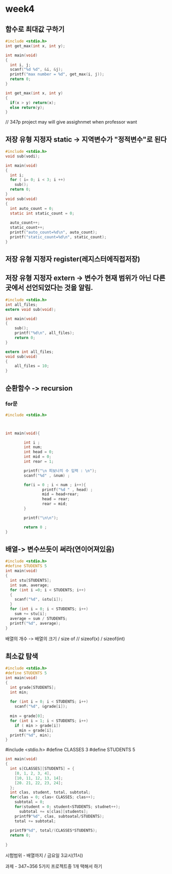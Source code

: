 # week4


## 함수로 최대값 구하기

```c
#include <stdio.h>
int get_max(int x, int y);

int main(void)
{
  int i, j;
  scanf("%d %d", &i, &j);
  printf("max number = %d", get_max(i, j));
  return 0;
}

int get_max(int x, int y)
{
  if(x > y) return(x);
  else return(y);
}
```

// 347p project may will give assighnmet when professor want

## 저장 유형 지정자 static -> 지역변수가 "정적변수"로 된다

```c
#include <stdio.h>
void sub(vodi);

int main(void)
{
  int i;
  for ( i= 0; i < 3; i ++)
    sub();
  return 0;
}
void sub(void)
{
  int auto_count = 0;
  static int static_count = 0;
  
  auto_count++;
  static_count++;
  printf("auto_count=%d\n", auto_count);
  printf("static_count=%d\n", static_count);
}
```
## 저장 유형 지정자 register(레지스터에직접저장)

## 저장 유형 지정자 extern -> 변수가 현재 범위가 아닌 다른 곳에서 선언되었다는 것을 알림.

```c
#include <stdio.h>
int all_files;
extern void sub(void);

int main(void)
{
	sub();
	printf("%d\n", all_files);
	return 0;
}
```

```c
extern int all_files;
void sub(void)
{
	all_files = 10;
}
```
## 순환함수 -> recursion

### for문
```c
#include <stdio.h>



int main(void){

        int i ;
        int num;
        int head = 0;
        int mid = 0;
        int rear = 1;

        printf("\n 피보나치 수 입력 : \n");
        scanf("%d" , &num) ;

        for(i = 0 ; i < num ; i++){
                printf("%d " , head) ;
                mid = head+rear;
                head = rear;
                rear = mid;
        }

        printf("\n\n");

        return 0 ;
}
```

## 배열-> 변수쓰듯이 써라(연이어져있음)

```c
#include <stdio.h>
#define STUDENTS 5
int main(void)
{
  int stu[STUDENTS];
  int sum, average;
  for (int i =0; i < STUDENTS; i++)
  {
    scanf("%d", &stu[i]);
  }
  for (int i = 0; i < STUDENTS; i++)
    sum += stu[i];
  average = sum / STUDENTS;
  printf("%d", average);
}
```
배열의 개수 -> 배열의 크기 / size of // sizeof(x) / sizeof(int)
## 최소값 탐색
```c
#include <stdio.h>
#define STUDENTS 5
int main(void)
{
  int grade[STUDENTS];
  int min;
  
  for (int i = 0; i < STUDENTS; i++)
    scanf("%d", &grade[i]);
  
  min = grade[0];
  for (int i = 1; i < STUDENTS; i++)
    if ( min > grade[i])
      min = grade[i];
  printf("%d", min);
}
```
#include <stdio.h>
#define CLASSES 3
#define STUDENTS 5

```c
int main(void)
{
  int s[CLASSES][STUDENTS] = {
    [0, 1, 2, 3, 4],
    [10, 11, 12, 13, 14];
    [20. 21, 22, 23, 24];
  };
  int clas, student, total, subtotal;
  for(clas = 0; clas< CLASSES; clas++);
    subtotal = 0;
    for(student = 0; student<STUDENTS; studnet++);
      subtotal += s[clas][students];
    printf9"%d", clas, subtoatal/STUDENTS);
    total += subtotal;
  
  printf9"%d", total/(CLASSES*STUDENTS);
  return 0;
    
}
```
시험범위 - 배열까지 / 금요일 3교시(11시)

과제 - 347~356 5가지 프로젝트중 1개 택해서 하기
